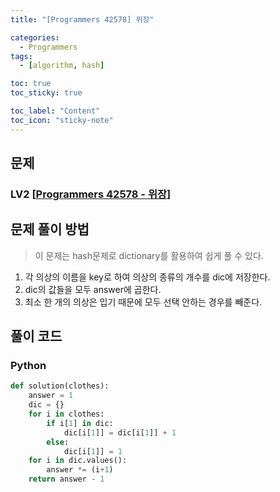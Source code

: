 ```yaml
---
title: "[Programmers 42578] 위장" 

categories:
  - Programmers
tags:
  - [algorithm, hash]

toc: true
toc_sticky: true

toc_label: "Content"
toc_icon: "sticky-note"
---
```



## 문제 

### LV2 [[Programmers 42578 - 위장](https://school.programmers.co.kr/learn/courses/30/lessons/42578?language=python3)]  



## 문제 풀이 방법
> 이 문제는 hash문제로 dictionary를 활용하여 쉽게 풀 수 있다. 

1. 각 의상의 이름을 key로 하여 의상의 종류의 개수를 dic에 저장한다. 
2. dic의 값들을 모두 answer에 곱한다. 
3. 최소 한 개의 의상은 입기 때문에 모두 선택 안하는 경우를 빼준다.


## 풀이 코드
### Python

```python
def solution(clothes):
    answer = 1
    dic = {}
    for i in clothes:
        if i[1] in dic:
            dic[i[1]] = dic[i[1]] + 1
        else:
            dic[i[1]] = 1
    for i in dic.values():
        answer *= (i+1)
    return answer - 1
```

